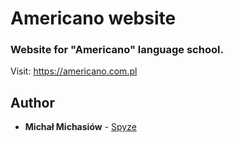 # Americano website

### Website for "Americano" language school.

Visit: https://americano.com.pl

## Author
* **Michał Michasiów** - [Spyze](https://spyze.pl)
